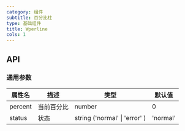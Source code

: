 ```yaml
---
category: 组件
subtitle: 百分比柱
type: 基础组件
title: Wperline
cols: 1
---
```



## API

### 通用参数

| 属性名    | 描述                                       | 类型               | 默认值      |
| ------ | ---------------------------------------- | ---------------- | -------- |
| percent  | 当前百分比                                 | number | 0 |
| status | 状态                                | string ('normal' \| 'error' ) | 'normal' |

